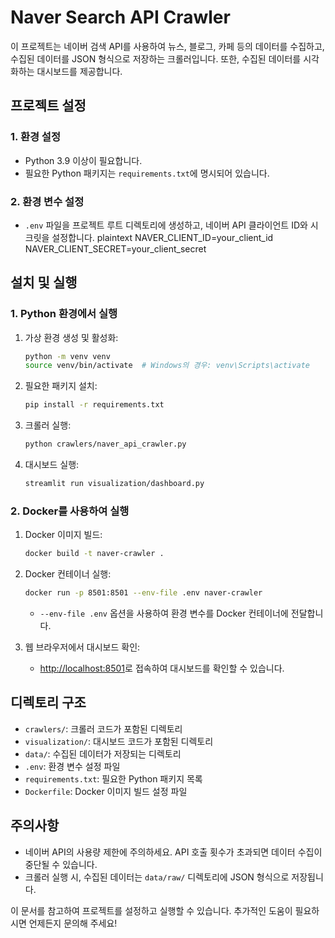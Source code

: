 # Naver Search API Crawler

이 프로젝트는 네이버 검색 API를 사용하여 뉴스, 블로그, 카페 등의 데이터를 수집하고, 수집된 데이터를 JSON 형식으로 저장하는 크롤러입니다. 또한, 수집된 데이터를 시각화하는 대시보드를 제공합니다.

## 프로젝트 설정

### 1. 환경 설정

- Python 3.9 이상이 필요합니다.
- 필요한 Python 패키지는 `requirements.txt`에 명시되어 있습니다.

### 2. 환경 변수 설정

- `.env` 파일을 프로젝트 루트 디렉토리에 생성하고, 네이버 API 클라이언트 ID와 시크릿을 설정합니다.
plaintext
NAVER_CLIENT_ID=your_client_id
NAVER_CLIENT_SECRET=your_client_secret


## 설치 및 실행

### 1. Python 환경에서 실행

1. 가상 환경 생성 및 활성화:

   ```bash
   python -m venv venv
   source venv/bin/activate  # Windows의 경우: venv\Scripts\activate
   ```

2. 필요한 패키지 설치:

   ```bash
   pip install -r requirements.txt
   ```

3. 크롤러 실행:

   ```bash
   python crawlers/naver_api_crawler.py
   ```

4. 대시보드 실행:

   ```bash
   streamlit run visualization/dashboard.py
   ```

### 2. Docker를 사용하여 실행

1. Docker 이미지 빌드:

   ```bash
   docker build -t naver-crawler .
   ```

2. Docker 컨테이너 실행:

   ```bash
   docker run -p 8501:8501 --env-file .env naver-crawler
   ```

   - `--env-file .env` 옵션을 사용하여 환경 변수를 Docker 컨테이너에 전달합니다.

3. 웹 브라우저에서 대시보드 확인:

   - [http://localhost:8501](http://localhost:8501)로 접속하여 대시보드를 확인할 수 있습니다.

## 디렉토리 구조

- `crawlers/`: 크롤러 코드가 포함된 디렉토리
- `visualization/`: 대시보드 코드가 포함된 디렉토리
- `data/`: 수집된 데이터가 저장되는 디렉토리
- `.env`: 환경 변수 설정 파일
- `requirements.txt`: 필요한 Python 패키지 목록
- `Dockerfile`: Docker 이미지 빌드 설정 파일

## 주의사항

- 네이버 API의 사용량 제한에 주의하세요. API 호출 횟수가 초과되면 데이터 수집이 중단될 수 있습니다.
- 크롤러 실행 시, 수집된 데이터는 `data/raw/` 디렉토리에 JSON 형식으로 저장됩니다.

이 문서를 참고하여 프로젝트를 설정하고 실행할 수 있습니다. 추가적인 도움이 필요하시면 언제든지 문의해 주세요!